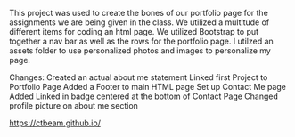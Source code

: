 This project was used to create the bones of our portfolio page for the assignments we are being given in the class. We utilized a multitude of different items for coding an html page. We utilized Bootstrap to put together a nav bar as well as the rows for the portfolio page. I utilzed an assets folder to use personalized photos and images to personalize my page.

Changes:
Created an actual about me statement
Linked first Project to Portfolio Page
Added a Footer to main HTML page
Set up Contact Me page
Added Linked in badge centered at the bottom of Contact Page
Changed profile picture on about me section 

https://ctbeam.github.io/
